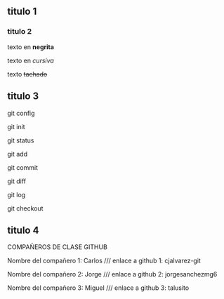 ## titulo 1

### titulo 2

texto en **negrita**

texto en *cursiva*

texto ~~tachado~~

## titulo 3

git config

git init

git status

git add

git commit

git diff

git log

git checkout 

## titulo 4

COMPAÑEROS DE CLASE                       GITHUB

Nombre del compañero 1: Carlos ///        enlace a github 1: cjalvarez-git

Nombre del compañero 2: Jorge  ///        enlace a github 2: jorgesanchezmg6

Nombre del compañero 3: Miguel ///        enlace a github 3: talusito
